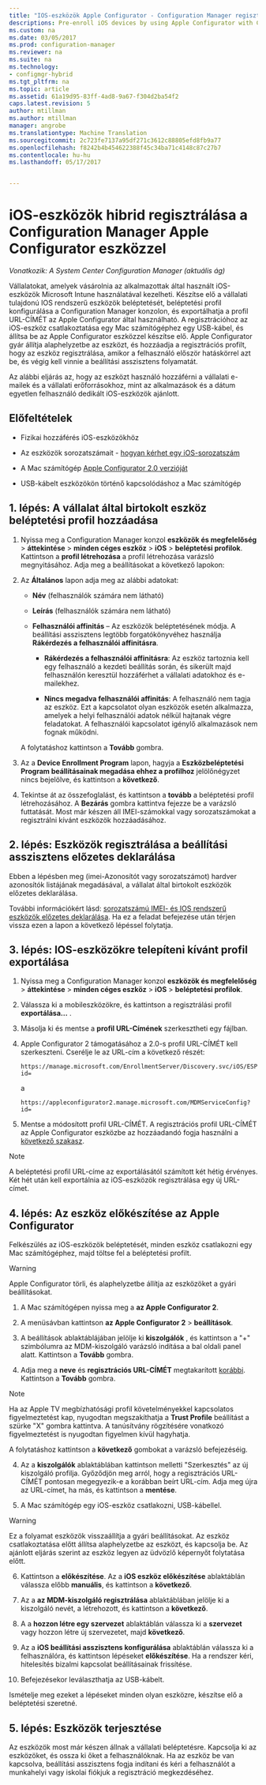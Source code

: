 ```yaml
---
title: "IOS-eszközök Apple Configurator - Configuration Manager regisztrálása |} Microsoft Docs"
descriptions: Pre-enroll iOS devices by using Apple Configurator with Configuration Manager.
ms.custom: na
ms.date: 03/05/2017
ms.prod: configuration-manager
ms.reviewer: na
ms.suite: na
ms.technology:
- configmgr-hybrid
ms.tgt_pltfrm: na
ms.topic: article
ms.assetid: 61a19d95-83ff-4ad8-9a67-f304d2ba54f2
caps.latest.revision: 5
author: mtillman
ms.author: mtillman
manager: angrobe
ms.translationtype: Machine Translation
ms.sourcegitcommit: 2c723fe7137a95df271c3612c88805efd8fb9a77
ms.openlocfilehash: f8242b4b454622388f45c34ba71c4148c87c27b7
ms.contentlocale: hu-hu
ms.lasthandoff: 05/17/2017


---
```

# <a name="ios-hybrid-enrollment-using-apple-configurator-with-configuration-manager"></a>iOS-eszközök hibrid regisztrálása a Configuration Manager Apple Configurator eszközzel

*Vonatkozik: A System Center Configuration Manager (aktuális ág)*

Vállalatokat, amelyek vásárolnia az alkalmazottak által használt iOS-eszközök Microsoft Intune használatával kezelheti. Készítse elő a vállalati tulajdonú IOS rendszerű eszközök beléptetését, beléptetési profil konfigurálása a Configuration Manager konzolon, és exportálhatja a profil URL-CÍMÉT az Apple Configurator által használható. A regisztrációhoz az iOS-eszköz csatlakoztatása egy Mac számítógéphez egy USB-kábel, és állítsa be az Apple Configurator eszközzel készítse elő. Apple Configurator gyár állítja alaphelyzetbe az eszközt, és hozzáadja a regisztrációs profilt, hogy az eszköz regisztrálása, amikor a felhasználó először hatáskörrel azt be, és végig kell vinnie a beállítási asszisztens folyamatát.

Az alábbi eljárás az, hogy az eszközt használó hozzáférni a vállalati e-mailek és a vállalati erőforrásokhoz, mint az alkalmazások és a dátum egyetlen felhasználó dedikált iOS-eszközök ajánlott.  

## <a name="prerequisites"></a>Előfeltételek  

-   Fizikai hozzáférés iOS-eszközökhöz  

-   Az eszközök sorozatszámait - [hogyan kérhet egy iOS-sorozatszám](https://support.apple.com/en-us/HT204308)  

-   A Mac számítógép [Apple Configurator 2.0 verzióját](http://go.microsoft.com/fwlink/?LinkId=518017)  

-   USB-kábelt eszközökön történő kapcsolódáshoz a Mac számítógép  

## <a name="step-1-add-a-corporate-owned-device-enrollment-profile"></a>1. lépés: A vállalat által birtokolt eszköz beléptetési profil hozzáadása

1.  Nyissa meg a Configuration Manager konzol **eszközök és megfelelőség** > **áttekintése** > **minden céges eszköz** > **iOS** > **beléptetési profilok**. Kattintson a **profil létrehozása** a profil létrehozása varázsló megnyitásához. Adja meg a beállításokat a következő lapokon:  

2.  Az **Általános** lapon adja meg az alábbi adatokat:  

    -   **Név** (felhasználók számára nem látható)  

    -   **Leírás** (felhasználók számára nem látható)  

    -   **Felhasználói affinitás** – Az eszközök beléptetésének módja. A beállítási asszisztens legtöbb forgatókönyvéhez használja **Rákérdezés a felhasználói affinitásra**.  

        -   **Rákérdezés a felhasználói affinitásra**: Az eszköz tartoznia kell egy felhasználó a kezdeti beállítás során, és sikerült majd felhasználón keresztül hozzáférhet a vállalati adatokhoz és e-mailekhez.  

        -   **Nincs megadva felhasználói affinitás**: A felhasználó nem tagja az eszköz. Ezt a kapcsolatot olyan eszközök esetén alkalmazza, amelyek a helyi felhasználói adatok nélkül hajtanak végre feladatokat. A felhasználói kapcsolatot igénylő alkalmazások nem fognak működni.

    A folytatáshoz kattintson a **Tovább** gombra.  

3.  Az a **Device Enrollment Program** lapon, hagyja a **Eszközbeléptetési Program beállításainak megadása ehhez a profilhoz** jelölőnégyzet nincs bejelölve, és kattintson a **következő**.  

4.  Tekintse át az összefoglalást, és kattintson a **tovább** a beléptetési profil létrehozásához. A **Bezárás** gombra kattintva fejezze be a varázsló futtatását. Most már készen áll IMEI-számokkal vagy sorozatszámokat a regisztrálni kívánt eszközök hozzáadásához.  

## <a name="step-2-predeclare-devices-to-enroll-with-setup-assistant"></a>2. lépés: Eszközök regisztrálása a beállítási asszisztens előzetes deklarálása

Ebben a lépésben meg (imei-Azonosítót vagy sorozatszámot) hardver azonosítók listájának megadásával, a vállalat által birtokolt eszközök előzetes deklarálása.

További információkért lásd: [sorozatszámú IMEI- és IOS rendszerű eszközök előzetes deklarálása](predeclare-devices-with-hardware-id.md). Ha ez a feladat befejezése után térjen vissza ezen a lapon a következő lépéssel folytatja.

## <a name="step-3-export-the-profile-to-deploy-to-ios-devices"></a>3. lépés: IOS-eszközökre telepíteni kívánt profil exportálása

1.  Nyissa meg a Configuration Manager konzol **eszközök és megfelelőség** > **áttekintése** > **minden céges eszköz** > **iOS** > **beléptetési profilok**.

2.  Válassza ki a mobileszközökre, és kattintson a regisztrálási profil **exportálása...** .

3.  Másolja ki és mentse a **profil URL-Címének** szerkesztheti egy fájlban.   

4.  Apple Configurator 2 támogatásához a 2.0-s profil URL-CÍMÉT kell szerkeszteni. Cserélje le az URL-cím a következő részét:  

    ```  
    https://manage.microsoft.com/EnrollmentServer/Discovery.svc/iOS/ESProxy?id=  

    ```  

     a  

    ```  
    https://appleconfigurator2.manage.microsoft.com/MDMServiceConfig?id=  

    ```

5.  Mentse a módosított profil URL-CÍMÉT. A regisztrációs profil URL-CÍMÉT az Apple Configurator eszközbe az hozzáadandó fogja használni a [következő szakasz](#step-4-prepare-the-device-with-apple-configurator).  

> [!NOTE]
> A beléptetési profil URL-címe az exportálásától számított két hétig érvényes. Két hét után kell exportálnia az iOS-eszközök regisztrálása egy új URL-címet.

## <a name="step-4-prepare-the-device-with-apple-configurator"></a>4. lépés: Az eszköz előkészítése az Apple Configurator

Felkészülés az iOS-eszközök beléptetését, minden eszköz csatlakozni egy Mac számítógéphez, majd töltse fel a beléptetési profilt.  

> [!WARNING]  
>  Apple Configurator törli, és alaphelyzetbe állítja az eszközöket a gyári beállításokat.  

1.  A Mac számítógépen nyissa meg a **az Apple Configurator 2**.  

2.  A menüsávban kattintson **az Apple Configurator 2** > **beállítások**.  

2.  A beállítások ablaktáblájában jelölje ki **kiszolgálók** , és kattintson a "+" szimbólumra az MDM-kiszolgáló varázsló indítása a bal oldali panel alatt. Kattintson a **Tovább** gombra.  

3.  Adja meg a **neve** és **regisztrációs URL-CÍMÉT** megtakarított [korábbi](#step-3-export-the-profile-to-deploy-to-ios-devices). Kattintson a **Tovább** gombra.  

   > [!NOTE]
   > Ha az Apple TV megbízhatósági profil követelményekkel kapcsolatos figyelmeztetést kap, nyugodtan megszakíthatja a **Trust Profile** beállítást a szürke "X" gombra kattintva. A tanúsítvány rögzítésére vonatkozó figyelmeztetést is nyugodtan figyelmen kívül hagyhatja.

   A folytatáshoz kattintson a **következő** gombokat a varázsló befejezéséig.  

4.  Az a **kiszolgálók** ablaktáblában kattintson melletti "Szerkesztés" az új kiszolgáló profilja. Győződjön meg arról, hogy a regisztrációs URL-CÍMÉT pontosan megegyezik-e a korábban beírt URL-cím. Adja meg újra az URL-címet, ha más, és kattintson a **mentése**.  

5.  A Mac számítógép egy iOS-eszköz csatlakozni, USB-kábellel.  

  > [!WARNING]  
  >  Ez a folyamat eszközök visszaállítja a gyári beállításokat. Az eszköz csatlakoztatása előtt állítsa alaphelyzetbe az eszközt, és kapcsolja be. Az ajánlott eljárás szerint az eszköz legyen az üdvözlő képernyőt folytatása előtt.  

6.  Kattintson a **előkészítése**. Az a **iOS eszköz előkészítése** ablaktáblán válassza előbb **manuális**, és kattintson a **következő**.  

7.  Az a **az MDM-kiszolgáló regisztrálása** ablaktáblában jelölje ki a kiszolgáló nevét, a létrehozott, és kattintson a **következő**.  

9. A a **hozzon létre egy szervezet** ablaktáblán válassza ki a **szervezet** vagy hozzon létre új szervezetet, majd **következő**.  

10. Az a **iOS beállítási asszisztens konfigurálása** ablaktáblán válassza ki a felhasználóra, és kattintson lépéseket **előkészítése**. Ha a rendszer kéri, hitelesítés bizalmi kapcsolat beállításainak frissítése.  

11. Befejezésekor leválaszthatja az USB-kábelt.  

Ismételje meg ezeket a lépéseket minden olyan eszközre, készítse elő a beléptetési szeretné.

## <a name="step-5-distribute-devices"></a>5. lépés: Eszközök terjesztése

Az eszközök most már készen állnak a vállalati beléptetésre. Kapcsolja ki az eszközöket, és ossza ki őket a felhasználóknak. Ha az eszköz be van kapcsolva, beállítási asszisztens fogja indítani és kéri a felhasználót a munkahelyi vagy iskolai fiókjuk a regisztráció megkezdéséhez.

